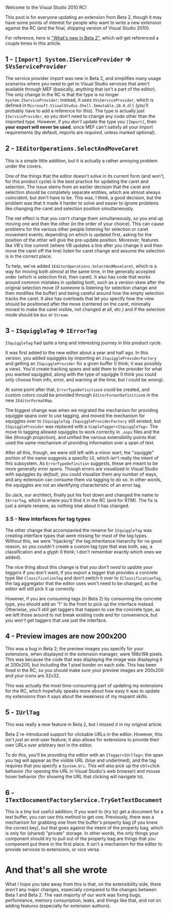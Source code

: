 <!-- What's new for extenders in the RC?-->

Welcome to the Visual Studio 2010 RC!

This post is for everyone updating an extension from Beta 2, though it may have some points of interest for people who want to write a new extension against the RC (and the final, shipping version of Visual Studio 2010).

For reference, here is ["What's new in Beta 2"][new-beta2], which will get referenced a couple times in this article.

## 1 - `[Import] System.IServiceProvider` &rArr; `SVsServiceProvider`

The service provider import was new in Beta 2, and simplifies many usage scenarios where you need to get to Visual Studio services that aren't available through MEF (basically, anything that isn't a part of the editor).  The only change in the RC is that the type is no longer `System.IServiceProvider`; instead, it uses `SVsServiceProvider`, which is defined in `Microsoft.VisualStudio.Shell.Immutable.10.0.dll` (you'll probably have to add a reference for this).  The type is actually just `IServiceProvider`, so you don't need to change any code other than the imported type.  However, if you *don't* update the type you `[Import]`, then **your export will never be used**, since MEF can't satisfy all your import requirements (by default, imports are *required*, unless marked optional).

## 2 - `IEditorOperations.SelectAndMoveCaret`

This is a simple little addition, but it is actually a rather annoying problem under the covers.

One of the things that the editor doesn't solve in its current form (and won't, for this product cycle) is the best practice for updating the caret and selection.  The issue stems from an earlier decision that the caret and selection should be completely separate entities, which are almost always coincident, but don't have to be.  This was, I think, a good decision, but the problem was that it made it harder to solve and easier to ignore problems like changing the caret and selection position simultaneously.

The net effect is that you *can't* change them simultaneously, so you end up moving one and then the other (in the order of your choice).  This can cause problems for the various other people listening for selection or caret movement events; depending on which is updated first, asking for the position of the other will give the pre-update position.  Moreover, features like VB's line commit (where VB updates a line after you change it and then move the caret off the line) listen for caret change and assume the selection is in the correct place.

To help, we've added `IEditorOperations.SelectAndMoveCaret`, which is a way for moving both *almost* at the same time, in the generally accepted order (which is selection first, then caret).  It also has code that works around common mistakes in updating both, such as a version skew after the original selection move (if someone is listening for selection change and then modifies the buffer) and being careful around how the empty selection tracks the caret.  It also has overloads that let you specify how the view should be positioned after the move (centered on the caret, minimally moved to make the caret visible, not changed at all, etc.) and if the selection mode should be `Box` or `Stream`.

## 3 - `ISquiggleTag` &rArr; `IErrorTag`

`ISquiggleTag` had quite a long and interesting journey in this product cycle.

It was first added to the new editor about a year and half ago.  In this version, you added squiggles by importing an `ISquiggleProviderFactory` and getting an `ISquiggleProvider` for a given buffer (I think; it was possibly a view).  You'd create tracking spans and add them to the provider for what you wanted squiggled, along with the type of squiggle (I think you could only choose from info, error, and warning at the time, but I could be wrong).

At some point after that, `ErrorTypeDefinition`s could be created, and custom colors could be provided through `EditorFormatDefinition`s in the new `IEditorFormatMap`.

The biggest change was when we migrated the mechanism for providing squiggle spans over to use tagging, and moved the mechanism for squiggles over to `ISquiggleTag`.  `ISquiggleProviderFactory` still existed, but `ISquiggleProvider` was replaced with a `SimpleTagger<ISquiggleTag>`.  The move to tagging allowed squiggles to work correctly in `.aspx` files and the like (through projection), and unified the various extensibility points that used the same mechanism of providing information over a span of text.

After all this, though, we were still left with a minor wart; the "squiggle" portion of the name suggests a specific UI, which isn't really the intent of this subsystem.  As `ErrorTypeDefinition` suggests, these are meant to be more generally *error* spans.  Though errors are visualized in Visual Studio with squiggles *by default*, you could visualize them any number of ways, and any extension can consume them via tagging to do so.  In other words, the squiggles are not an identifying characteristic of an error tag.

So Jack, our architect, finally put his foot down and changed the name to `IErrorTag`, which is where you'll find it in the RC (and for RTM).  The fix is just a simple rename, as nothing else about it has changed.

### 3.5 - New interfaces for tag types

The other change that accompanied the rename for `ISquiggleTag` was creating interface types that were missing for most of the tag types.  Without this, we were "hijacking" the tag inheritance hierarchy for no good reason, so you couldn't create a custom tag type that was both, say, a classification and a glyph (I think; I don't remember exactly which ones we added).

The nice thing about this change is that *you don't need to update your taggers* if you don't want; if you export a tagger that provides a concrete type like `ClassificationTag` and don't switch it over to `IClassificationTag`, the tag aggregator that the editor uses won't need to be changed, as the editor will still pick it up correctly.

However, if you are *consuming* tags (in Beta 2) by consuming the concrete type, you should add an "I" to the front to pick up the interface instead.  Otherwise, you'll still get taggers that happen to use the concrete type, as we left those around to not break existing code and for convenience, but you *won't* get taggers that use just the interface.

## 4 - Preview images are now 200x200

This was a bug in Beta 2; the preview images you specify for your extensions, when displayed in the extension manager, were 198x198 pixels.  This was because the code that was displaying the image was displaying it at 200x200, but including the 1 pixel border on each side.  This has been fixed in the RC, so you should make sure your preview images are 200x200 and your icons are 32x32.

This was actually the most time-consuming part of updating my extensions for the RC, which hopefully speaks more about how easy it was to update my extensions than it says about the weakness of my mspaint skills.

## 5 - `IUrlTag`

This was really a new feature in Beta 2, but I missed it in my original article.

Beta 2 re-introduced support for clickable URLs in the editor.  However, this isn't *just* an end-user feature; it also allows for extensions to provide their own URLs over arbitrary text in the editor.

To do this, you'll be providing the editor with an `ITagger<IUrlTag>`; the span you tag will appear as the visible URL (blue and underlined), and the tag requires that you specify a `System.Uri`.  This will also pick up the ctrl+click behavior (for opening the URL in Visual Studio's web browser) and mouse hover behavior (for showing the URL that clicking will navigate to).

## 6 - `ITextDocumentFactoryService.TryGetTextDocument`

This is a tiny but useful addition; if you want to (try to) get a document for a text buffer, you can use this method to get one.  Previously, there was a mechanism for grabbing one from the buffer's property bag (if you knew the correct key), but that goes against the intent of the property bag, which is only for (shared) "private" storage.  In other words, the only things your component should try to pull out of the property bag are things that you component put there in the first place.  It isn't a mechanism for the editor to provide services to extensions, or vice versa.

# And that's all she wrote

What I hope you take away from this is that, on the extensibility side, there *aren't* any major changes, especially compared to the changes between Beta 1 and Beta 2.  The vast majority of our work was fixing bugs, performance, memory consumption, leaks, and things like that, and not on adding features (especially for extension authors).

 [new-beta2]:http://blogs.msdn.com/noahric/archive/2009/11/04/what-s-new-for-extenders-in-beta-2.aspx

